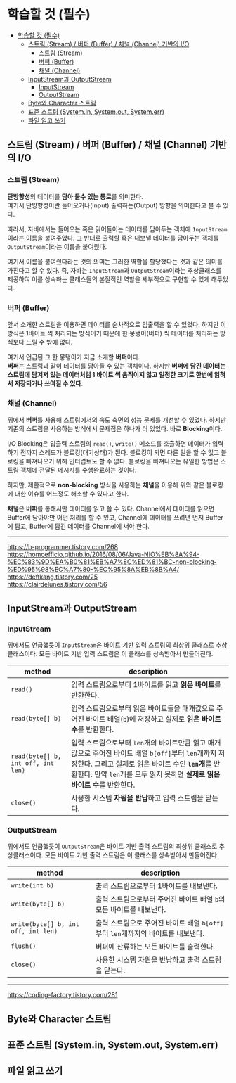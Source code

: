 # 학습할 것 (필수)

- [학습할 것 (필수)](#학습할-것-필수)
  - [스트림 (Stream) / 버퍼 (Buffer) / 채널 (Channel) 기반의 I/O](#스트림-stream--버퍼-buffer--채널-channel-기반의-io)
    - [스트림 (Stream)](#스트림-stream)
    - [버퍼 (Buffer)](#버퍼-buffer)
    - [채널 (Channel)](#채널-channel)
  - [InputStream과 OutputStream](#inputstream과-outputstream)
    - [InputStream](#inputstream)
    - [OutputStream](#outputstream)
  - [Byte와 Character 스트림](#byte와-character-스트림)
  - [표준 스트림 (System.in, System.out, System.err)](#표준-스트림-systemin-systemout-systemerr)
  - [파일 읽고 쓰기](#파일-읽고-쓰기)

## 스트림 (Stream) / 버퍼 (Buffer) / 채널 (Channel) 기반의 I/O

### 스트림 (Stream)

**단방향성**의 데이터를 **담아 둘수 있는 통로**를 의미한다. \
여기서 단방향성이란 들어오거나(Input) 출력하는(Output) 방향을 의미한다고 볼 수 있다.

따라서, 자바에서는 들어오는 혹은 읽어들이는 데이터를 담아두는 객체에 `InputStream`이라는 이름을 붙여주었다. 그 반대로 출력할 혹은 내보낼 데이터를 담아두는 객체를 `OutputStream`이라는 이름을 붙여줬다.

여기서 이름을 붙여줬다라는 것의 의미는 그러한 역할을 할당했다는 것과 같은 의미를 가진다고 할 수 있다. 즉, 자바는 `InputStream`과 `OutputStream`이라는 추상클래스를 제공하여 이를 상속하는 클래스들의 본질적인 역할을 세부적으로 구현할 수 있게 해두었다.

### 버퍼 (Buffer)

앞서 소개한 스트림을 이용하면 데이터를 순차적으로 입출력을 할 수 있었다. 하지만 이 방식은 1바이트 씩 처리되는 방식이기 때문에 한 뭉탱이(버퍼) 씩 데이터를 처리하는 방식보다 느릴 수 밖에 없다.

여기서 언급된 그 한 뭉탱이가 지금 소개할 **버퍼**이다. \
**버퍼**는 스트림과 같이 데이터를 담아둘 수 있는 객체이다. 하지만 **버퍼에 담긴 데이터는 스트림에 담겨저 있는 데이터처럼 1 바이트 씩 움직이지 않고 일정한 크기로 한번에 읽혀서 저장되거나 쓰여질 수 있다.**

### 채널 (Channel)

위에서 **버퍼**를 사용해 스트림에서의 속도 측면의 성능 문제를 개선할 수 있었다. 하지만 기존의 스트림을 사용하는 방식에서 문제점은 하나가 더 있었다. 바로 **Blocking**이다.

I/O Blocking은 입출력 스트림의 `read()`, `write()` 메소드를 호출하면 데이터가 입력하기 전까지 스레드가 블로킹(대기상태)가 된다. 블로킹이 되면 다른 일을 할 수 없고 블로킹을 빠져나오기 위해 인터럽트도 할 수 없다. 블로킹을 빠져나오는 유일한 방법은 스트림 객체에 전달된 메시지를 수행완료하는 것이다.

하지만, 제한적으로 **non-blocking** 방식을 사용하는 **채널**을 이용해 위와 같은 블로킹에 대한 이슈를 어느정도 해소할 수 있다고 한다.

**채널**은 **버퍼**를 통해서만 데이터를 읽고 쓸 수 있다. Channel에서 데이터를 읽으면 Buffer에 담아야만 어떤 처리를 할 수 있고, Channel에 데이터를 쓰려면 먼저 Buffer에 담고, Buffer에 담긴 데이터를 Channel에 써야 한다.

---
https://b-programmer.tistory.com/268 \
https://homoefficio.github.io/2016/08/06/Java-NIO%EB%8A%94-%EC%83%9D%EA%B0%81%EB%A7%8C%ED%81%BC-non-blocking-%ED%95%98%EC%A7%80-%EC%95%8A%EB%8B%A4/ \
https://deftkang.tistory.com/25 \
https://clairdelunes.tistory.com/56

## InputStream과 OutputStream

### InputStream

위에서도 언급했듯이 `InputStream`은 바이트 기반 입력 스트림의 최상위 클래스로 추상클래스이다. 모든 바이트 기반 입력 스트림은 이 클래스를 상속받아서 만들어진다.

| method | description |
|---|---|
| `read()` | 입력 스트림으로부터 1바이트를 읽고 **읽은 바이트**를 반환한다. |
| `read(byte[] b)` | 입력 스트림으로부터 읽은 바이트들을 매개값으로 주어진 바이트 배열(`b`)에 저장하고 실제로 **읽은 바이트 수**를 반환한다. |
| `read(byte[] b, int off, int len)` | 입력 스트림으로부터 `len`개의 바이트만큼 읽고 매개값으로 주어진 바이트 배열 `b[off]`부터 `len`개까지 저장한다. 그리고 실제로 읽은 바이트 수인 **`len`개**를 반환한다. 만약 `len`개를 모두 읽지 못하면 **실제로 읽은 바이트 수**를 반환한다. |
| `close()` | 사용한 시스템 **자원을 반납**하고 입력 스트림을 닫는다. |

### OutputStream

위에서도 언급했듯이 `OutputStream`은 바이트 기반 출력 스트림의 최상위 클래스로 추상클래스이다. 모든 바이트 기반 출력 스트림은 이 클래스를 상속받아서 만들어진다.

| method | description |
|---|---|
| `write(int b)` | 출력 스트림으로부터 1바이트를 내보낸다. |
| `write(byte[] b)` | 출력 스트림으로부터 주어진 바이트 배열 `b`의 모든 바이트를 내보낸다. |
| `write(byte[] b, int off, int len)` | 출력 스트림으로 주어진 바이트 배열 `b[off]`부터 `len`개까지의 바이트를 내보낸다. |
| `flush()` | 버퍼에 잔류하는 모든 바이트를 출력한다. |
| `close()` | 사용한 시스템 자원을 반납하고 출력 스트림을 닫는다. |

---
https://coding-factory.tistory.com/281

## Byte와 Character 스트림

## 표준 스트림 (System.in, System.out, System.err)

## 파일 읽고 쓰기
